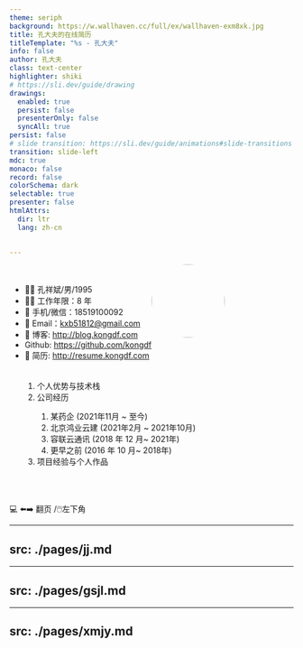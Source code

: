 ```yaml
---
theme: seriph
background: https://w.wallhaven.cc/full/ex/wallhaven-exm8xk.jpg
title: 孔大夫的在线简历
titleTemplate: "%s - 孔大夫"
info: false
author: 孔大夫
class: text-center
highlighter: shiki
# https://sli.dev/guide/drawing
drawings:
  enabled: true
  persist: false
  presenterOnly: false
  syncAll: true
persist: false
# slide transition: https://sli.dev/guide/animations#slide-transitions
transition: slide-left
mdc: true
monaco: false 
record: false
colorSchema: dark
selectable: true
presenter: false
htmlAttrs:
  dir: ltr
  lang: zh-cn

 
---
```


<div >


<img border="rounded" style="border-radius:50%;margin:0 auto;" src="https://static.kongdf.com/self.jpeg" width="130" alt="">



<div style="width:50%;float:left;">

  <div style="margin-top:20px;float:right;text-align:left;">

  - 🧝‍♂️ 孔祥斌/男/1995
  - 🧑‍💻 工作年限：8 年
  - 📱 手机/微信：18519100092
  - 📮 Email：kxb51812@gmail.com
  - 📖 博客: http://blog.kongdf.com
  - <carbon-logo-github /> Github: https://github.com/kongdf 
  - 📄 简历: http://resume.kongdf.com

  </div>

</div>
<div style="float:left;margin-left:5%;">

  <div style="margin-top:20px;text-align:left;">


  <!-- <Toc   minDepth="1" maxDepth="2"></Toc> -->
  <ol>

  <li class="rounded cursor-pointer" hover="bg-white bg-opacity-10" @click="$slidev.nav.next()">个人优势与技术栈 <carbon:arrow-right class="inline"/></li>
 <li class="rounded cursor-pointer" hover="bg-white bg-opacity-10" @click.stop="$slidev.nav.go(3) ">公司经历 <carbon:arrow-right class="inline"/>
    <ol>
      <li class="rounded cursor-pointer" hover="bg-white bg-opacity-10" @click.stop="$slidev.nav.go(3)">某药企 (2021年11月 ~ 至今)<carbon:arrow-right class="inline"/></li>
      <li class="rounded cursor-pointer" hover="bg-white bg-opacity-10" @click.stop="$slidev.nav.go(4)">北京鸿业云建 (2021年2月 ~ 2021年10月)<carbon:arrow-right class="inline"/></li>
      <li class="rounded cursor-pointer" hover="bg-white bg-opacity-10" @click.stop="$slidev.nav.go(5)">容联云通讯 (2018 年 12 月~ 2021年)<carbon:arrow-right class="inline"/></li>  
        <li class="rounded cursor-pointer" hover="bg-white bg-opacity-10" @click.stop="$slidev.nav.go(5)">更早之前 (2016 年 10 月~ 2018年)<carbon:arrow-right class="inline"/></li>  
  </ol>
 </li>
  <li class="rounded cursor-pointer" hover="bg-white bg-opacity-10" @click="$slidev.nav.go(6)">项目经验与个人作品 <carbon:arrow-right class="inline"/></li>

  </ol>

 
  </div>

</div>

<div style="clear:both;"> </div>
<p style="margin-top:50px;">💻 ⬅️➡️ 翻页 /🖱️左下角</p>

</div>

---
src: ./pages/jj.md
---

---
src: ./pages/gsjl.md
---

---
src: ./pages/xmjy.md
---